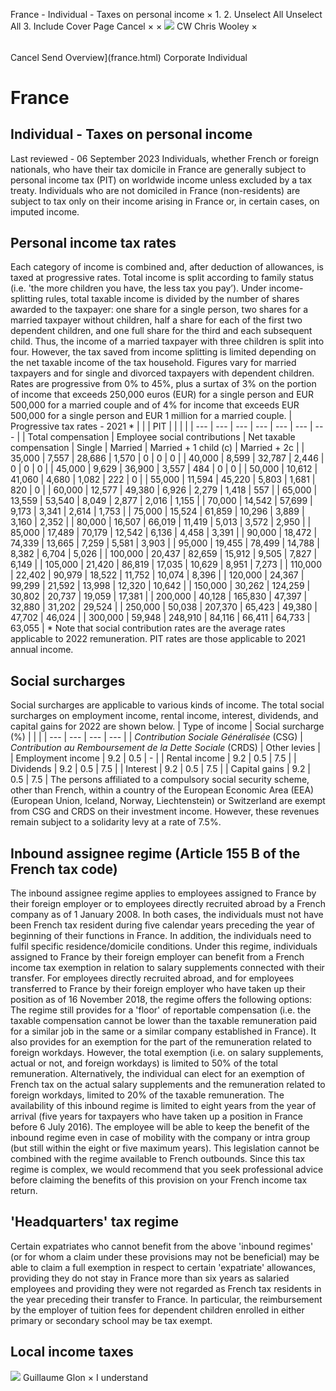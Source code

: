 France - Individual - Taxes on personal income
×
1.
2.
Unselect All
Unselect All
3.
Include Cover Page
Cancel
×
×
![](-/media/world-wide-tax-summaries/attachments/global---chris-wooley.ashx%3Frev=ac5e5f3223b34096b1afc2a6009c7320&revision=ac5e5f32-23b3-4096-b1af-c2a6009c7320&hash=859B7ADC84DC2CBEC9760E9E6EE7DE6D0A8BFCDF)
CW
Chris Wooley
×
######
Cancel
Send
Overview](france.html)
Corporate
Individual
# France
## Individual - Taxes on personal income
Last reviewed - 06 September 2023
Individuals, whether French or foreign nationals, who have their tax domicile in France are generally subject to personal income tax (PIT) on worldwide income unless excluded by a tax treaty. Individuals who are not domiciled in France (non-residents) are subject to tax only on their income arising in France or, in certain cases, on imputed income.
## Personal income tax rates
Each category of income is combined and, after deduction of allowances, is taxed at progressive rates. Total income is split according to family status (i.e. 'the more children you have, the less tax you pay’). Under income-splitting rules, total taxable income is divided by the number of shares awarded to the taxpayer: one share for a single person, two shares for a married taxpayer without children, half a share for each of the first two dependent children, and one full share for the third and each subsequent child. Thus, the income of a married taxpayer with three children is split into four.
However, the tax saved from income splitting is limited depending on the net taxable income of the tax household. Figures vary for married taxpayers and for single and divorced taxpayers with dependent children.
Rates are progressive from 0% to 45%, plus a surtax of 3% on the portion of income that exceeds 250,000 euros (EUR) for a single person and EUR 500,000 for a married couple and of 4% for income that exceeds EUR 500,000 for a single person and EUR 1 million for a married couple.
| Progressive tax rates - 2021 \* | | | PIT | | | |
| --- | --- | --- | --- | --- | --- | --- |
| Total compensation | Employee social contributions | Net taxable compensation | Single | Married | Married + 1 child (c) | Married + 2c |
| 35,000 | 7,557 | 28,686 | 1,570 | 0 | 0 | 0 |
| 40,000 | 8,599 | 32,787 | 2,446 | 0 | 0 | 0 |
| 45,000 | 9,629 | 36,900 | 3,557 | 484 | 0 | 0 |
| 50,000 | 10,612 | 41,060 | 4,680 | 1,082 | 222 | 0 |
| 55,000 | 11,594 | 45,220 | 5,803 | 1,681 | 820 | 0 |
| 60,000 | 12,577 | 49,380 | 6,926 | 2,279 | 1,418 | 557 |
| 65,000 | 13,559 | 53,540 | 8,049 | 2,877 | 2,016 | 1,155 |
| 70,000 | 14,542 | 57,699 | 9,173 | 3,341 | 2,614 | 1,753 |
| 75,000 | 15,524 | 61,859 | 10,296 | 3,889 | 3,160 | 2,352 |
| 80,000 | 16,507 | 66,019 | 11,419 | 5,013 | 3,572 | 2,950 |
| 85,000 | 17,489 | 70,179 | 12,542 | 6,136 | 4,458 | 3,391 |
| 90,000 | 18,472 | 74,339 | 13,665 | 7,259 | 5,581 | 3,903 |
| 95,000 | 19,455 | 78,499 | 14,788 | 8,382 | 6,704 | 5,026 |
| 100,000 | 20,437 | 82,659 | 15,912 | 9,505 | 7,827 | 6,149 |
| 105,000 | 21,420 | 86,819 | 17,035 | 10,629 | 8,951 | 7,273 |
| 110,000 | 22,402 | 90,979 | 18,522 | 11,752 | 10,074 | 8,396 |
| 120,000 | 24,367 | 99,299 | 21,592 | 13,998 | 12,320 | 10,642 |
| 150,000 | 30,262 | 124,259 | 30,802 | 20,737 | 19,059 | 17,381 |
| 200,000 | 40,128 | 165,830 | 47,397 | 32,880 | 31,202 | 29,524 |
| 250,000 | 50,038 | 207,370 | 65,423 | 49,380 | 47,702 | 46,024 |
| 300,000 | 59,948 | 248,910 | 84,116 | 66,411 | 64,733 | 63,055 |
\* Note that social contribution rates are the average rates applicable to 2022 remuneration. PIT rates are those applicable to 2021 annual income.
## Social surcharges
Social surcharges are applicable to various kinds of income. The total social surcharges on employment income, rental income, interest, dividends, and capital gains for 2022 are shown below.
| Type of income | Social surcharge (%) | | |
| --- | --- | --- | --- |
| *Contribution Sociale Généralisée* (CSG) | *Contribution au Remboursement de la Dette Sociale* (CRDS) | Other levies |
| Employment income | 9.2 | 0.5 | - |
| Rental income | 9.2 | 0.5 | 7.5 |
| Dividends | 9.2 | 0.5 | 7.5 |
| Interest | 9.2 | 0.5 | 7.5 |
| Capital gains | 9.2 | 0.5 | 7.5 |
The persons affiliated to a compulsory social security scheme, other than French, within a country of the European Economic Area (EEA) (European Union, Iceland, Norway, Liechtenstein) or Switzerland are exempt from CSG and CRDS on their investment income. However, these revenues remain subject to a solidarity levy at a rate of 7.5%.
## Inbound assignee regime (Article 155 B of the French tax code)
The inbound assignee regime applies to employees assigned to France by their foreign employer or to employees directly recruited abroad by a French company as of 1 January 2008. In both cases, the individuals must not have been French tax resident during five calendar years preceding the year of beginning of their functions in France. In addition, the individuals need to fulfil specific residence/domicile conditions.
Under this regime, individuals assigned to France by their foreign employer can benefit from a French income tax exemption in relation to salary supplements connected with their transfer.
For employees directly recruited abroad, and for employees transferred to France by their foreign employer who have taken up their position as of 16 November 2018, the regime offers the following options:
The regime still provides for a 'floor' of reportable compensation (i.e. the taxable compensation cannot be lower than the taxable remuneration paid for a similar job in the same or a similar company established in France).
It also provides for an exemption for the part of the remuneration related to foreign workdays. However, the total exemption (i.e. on salary supplements, actual or not, and foreign workdays) is limited to 50% of the total remuneration. Alternatively, the individual can elect for an exemption of French tax on the actual salary supplements and the remuneration related to foreign workdays, limited to 20% of the taxable remuneration.
The availability of this inbound regime is limited to eight years from the year of arrival (five years for taxpayers who have taken up a position in France before 6 July 2016). The employee will be able to keep the benefit of the inbound regime even in case of mobility with the company or intra group (but still within the eight or five maximum years).
This legislation cannot be combined with the regime available to French outbounds.
Since this tax regime is complex, we would recommend that you seek professional advice before claiming the benefits of this provision on your French income tax return.
## 'Headquarters' tax regime
Certain expatriates who cannot benefit from the above 'inbound regimes' (or for whom a claim under these provisions may not be beneficial) may be able to claim a full exemption in respect to certain 'expatriate' allowances, providing they do not stay in France more than six years as salaried employees and providing they were not regarded as French tax residents in the year preceding their transfer to France. In particular, the reimbursement by the employer of tuition fees for dependent children enrolled in either primary or secondary school may be tax exempt.
## Local income taxes
![](-/media/world-wide-tax-summaries/franceguillaume-glonfrance--guillaume-glonpng20210309124758951.ashx%3Frev=67006230ddb64b5ba2f4b559b530632c&revision=67006230-ddb6-4b5b-a2f4-b559b530632c&hash=F33C846DEC3DE290C3B300F51A01AF661A1254CE)
Guillaume Glon
×
I understand